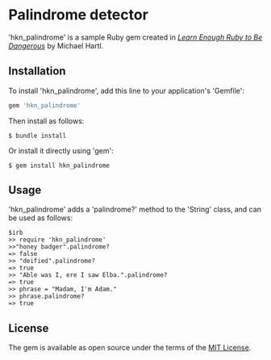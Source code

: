 # Palindrome detector

'hkn_palindrome' is a sample Ruby gem created in [*Learn Enough Ruby to Be Dangerous*](https://www.learnenough.com/ruby-tutorial) by Michael Hartl.

## Installation

To install 'hkn_palindrome', add this line to your application's 'Gemfile':

```ruby
gem 'hkn_palindrome'
```

Then install as follows:

    $ bundle install

Or install it directly using 'gem':

    $ gem install hkn_palindrome

## Usage

'hkn_palindrome' adds a 'palindrome?' method to the 'String' class, and can be used as follows:

```
$irb
>> require 'hkn_palindrome'
>>"honey badger".palindrome?
=> false
>> "deified".palindrome?
=> true
>> "Able was I, ere I saw Elba.".palindrome?
=> true
>> phrase = "Madam, I'm Adam."
>> phrase.palindrome?
=> true
```

## License
The gem is available as open source under the terms of the [MIT License](https://opensource.org/license/MIT).
